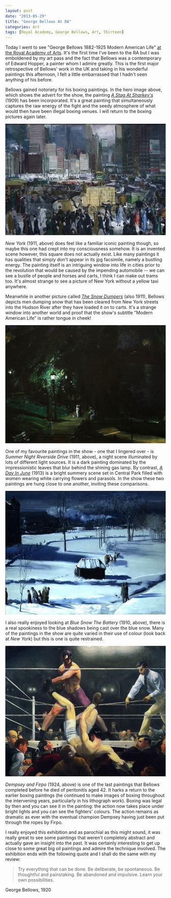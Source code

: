 ```yaml
---
layout: post
date: "2013-05-29"
title: "George Bellows At RA"
categories: Art
tags: [Royal Academy, George Bellows, Art, Thirteen]
---
```


Today I went to see "George Bellows 1882-1925 Modern American Life" [at the Royal Academy of Arts](http://www.royalacademy.org.uk/exhibitions/george-bellows/). It's the first time I've been to the RA but I was emboldened by my art pass and the fact that Bellows was a contemporary of Edward Hopper, a painter whom I admire greatly. This is the first major retrospective of Bellows' work in the UK and taking in his wonderful paintings this afternoon, I felt a little embarrassed that I hadn't seen anything of his before.

Bellows gained notoriety for his boxing paintings. In the hero image above, which shows the advert for the show, the painting [_A Stag At Sharkey's_](https://www.artfinder.com/story/george-bellows-stag-at-sharkeys-1909/) (1909) has been incorporated. It's a great painting that simultaneously captures the raw energy of the fight and the seedy atmosphere of what would then have been illegal boxing venues. I will return to the boxing pictures again later.

![George Bellows, New York](/assets/images/other/George_Bellows_New_York.jpg)

_New York_ (1911, above) does feel like a familiar iconic painting though, so maybe this one had crept into my consciousness somehow. It is an invented scene however, this square does not actually exist. Like many paintings it has qualities that simply don't appear in its jpg facsimile, namely a bustling energy. The painting itself is an intriguing window into life in cities prior to the revolution that would be caused by the impending automobile -- we can see a bustle of people and horses and carts, I think I can make out trams too. It's almost strange to see a picture of New York without a yellow taxi anywhere.

Meanwhile in another picture called [_The Snow Dumpers_](http://commons.wikimedia.org/wiki/File:George_Wesley_Bellows_-_Snow_Dumpers_(1911).jpg) (also 1911), Bellows depicts men dumping snow that has been cleared from New York streets into the Hudson River after they have loaded it on to carts. It's a strange window into another world and proof that the show's subtitle "Modern American Life" is rather tongue in cheek!

![George Bellows, Summer Night Riverside Drive](/assets/images/other/George_Bellows_Summer_Night_Riverside_Drive.jpg)

One of my favourite paintings in the show - one that I lingered over - is _Summer Night Riverside Drive_ (1911, above), a night scene illuminated by lots of different light sources. It is a dark painting dominated by the impressionistic leaves that blur behind the shining gas lamp. By contrast, [_A Day In June_](http://www.dia.org/object-info/82f9be1b-4e32-4e2e-83c7-4da046833463.aspx) (1913) is a bright summery scene set in Central Park filled with women wearing white carrying flowers and parasols. In the show these two paintings are hung close to one another, inviting these comparisons.

![George Bellows, Blue Snow](/assets/images/other/George_Bellows_Blue_Snow.jpg)

I also really enjoyed looking at _Blue Snow The Battery_ (1910, above), there is a real spookiness to the blue shadows being cast over the blue snow. Many of the paintings in the show are quite varied in their use of colour (look back at _New York_) but this is one is quite restrained.

![George Bellows, Dempsey and Firpo](/assets/images/other/George_Bellows_Dempsey_and_Firpo.jpg)

_Dempsey and Firpo_ (1924, above) is one of the last paintings that Bellows completed before he died of peritonitis aged 42. It harks a return to the earlier boxing paintings (he continued to make images of boxing throughout the intervening years, particularly in his lithograph work). Boxing was legal by then and you can see it in the painting: the action now takes place under bright lights and you can see the fighters' colours. The action remains as dramatic as ever with the eventual champion Dempsey having just been put through the ropes by Firpo.

I really enjoyed this exhibition and as parochial as this might sound, it was really great to see some paintings that weren't completely abstract and actually gave an insight into the past. It was certainly interesting to get up close to some great big oil paintings and admire the technique involved. The exhibition ends with the following quote and I shall do the same with my review:

> Try everything that can be done. Be deliberate, be spontaneous. Be thoughtful and painstaking. Be abandoned and impulsive. Learn your own possibilities.

George Bellows, 1920